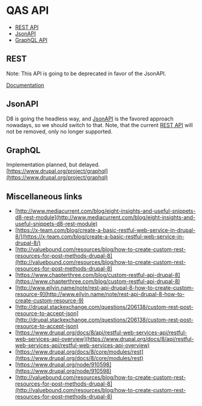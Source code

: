# QAS API

- [REST API](#rest)
- [JsonAPI](#jsonapi)
- [GraphQL API](#graphql)

## REST
Note: This API is going to be deprecated in favor of the JsonAPI.

[Documentation](web/modules/custom/qa_shot_rest_api/README.md)

## JsonAPI
D8 is going the headless way, and [JsonAPI](https://www.drupal.org/project/jsonapi) is the favored approach nowadays, so we should switch to that.
Note, that the current [REST API](#rest) will not be removed, only no longer supported.

## GraphQL

Implementation planned, but delayed.
[https://www.drupal.org/project/graphql](https://www.drupal.org/project/graphql)

## Miscellaneous links

- [http://www.mediacurrent.com/blog/eight-insights-and-useful-snippets-d8-rest-module](http://www.mediacurrent.com/blog/eight-insights-and-useful-snippets-d8-rest-module)
- [https://x-team.com/blog/create-a-basic-restful-web-service-in-drupal-8/](https://x-team.com/blog/create-a-basic-restful-web-service-in-drupal-8/)
- [http://valuebound.com/resources/blog/how-to-create-custom-rest-resources-for-post-methods-drupal-8](http://valuebound.com/resources/blog/how-to-create-custom-rest-resources-for-post-methods-drupal-8)
- [https://www.chapterthree.com/blog/custom-restful-api-drupal-8](https://www.chapterthree.com/blog/custom-restful-api-drupal-8)
- [http://www.eilyin.name/note/rest-api-drupal-8-how-to-create-custom-resource-9](http://www.eilyin.name/note/rest-api-drupal-8-how-to-create-custom-resource-9)
- [http://drupal.stackexchange.com/questions/206138/custom-rest-post-resource-to-accept-json](http://drupal.stackexchange.com/questions/206138/custom-rest-post-resource-to-accept-json)
- [https://www.drupal.org/docs/8/api/restful-web-services-api/restful-web-services-api-overview](https://www.drupal.org/docs/8/api/restful-web-services-api/restful-web-services-api-overview)
- [https://www.drupal.org/docs/8/core/modules/rest](https://www.drupal.org/docs/8/core/modules/rest)
- [https://www.drupal.org/node/910598](https://www.drupal.org/node/910598)
- [http://valuebound.com/resources/blog/how-to-create-custom-rest-resources-for-post-methods-drupal-8](http://valuebound.com/resources/blog/how-to-create-custom-rest-resources-for-post-methods-drupal-8)
